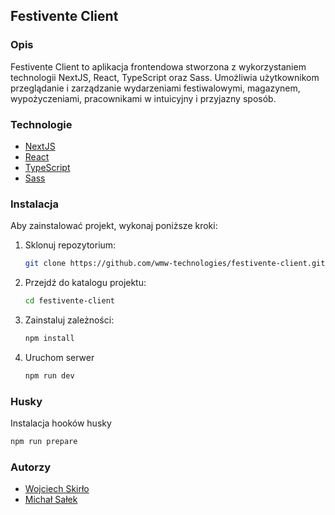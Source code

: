 ## Festivente Client

### Opis

Festivente Client to aplikacja frontendowa stworzona z wykorzystaniem technologii NextJS, React, TypeScript oraz Sass. Umożliwia użytkownikom przeglądanie i zarządzanie wydarzeniami festiwalowymi, magazynem, wypożyczeniami, pracownikami w intuicyjny i przyjazny sposób.

### Technologie

- [NextJS](https://nextjs.org/docs)
- [React](https://reactjs.org/)
- [TypeScript](https://www.typescriptlang.org/)
- [Sass](https://sass-lang.com/documentation/)

### Instalacja

Aby zainstalować projekt, wykonaj poniższe kroki:

1. Sklonuj repozytorium:
   ```bash
   git clone https://github.com/wmw-technologies/festivente-client.git
   ```
2. Przejdź do katalogu projektu:
   ```bash
   cd festivente-client
   ```
3. Zainstaluj zależności:
   ```bash
   npm install
   ```
4. Uruchom serwer
   ```bash
   npm run dev
   ```

### Husky

Instalacja hooków husky

```bash
npm run prepare
```

### Autorzy

- [Wojciech Skirło](https://github.com/WojciechSkirlo)
- [Michał Sałek](https://github.com/salekmichal1)

